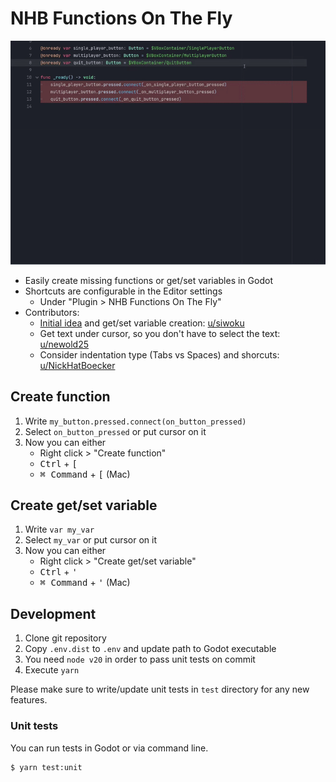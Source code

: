# NHB Functions On The Fly

![Plugin Showcase](https://raw.githubusercontent.com/NickHatBoecker/nhb_functions_on_the_fly/refs/heads/main/assets/create_function_showcase.gif)

- Easily create missing functions or get/set variables in Godot
- Shortcuts are configurable in the Editor settings
    - Under "Plugin > NHB Functions On The Fly"
- Contributors:
    - [Initial idea](https://www.reddit.com/r/godot/comments/1morndn/im_a_lazy_programmer_and_added_a_generate_code/) and get/set variable creation: [u/siwoku](https://www.reddit.com/user/siwoku/)
    - Get text under cursor, so you don't have to select the text: [u/newold25](https://www.reddit.com/user/newold25/)
    - Consider indentation type (Tabs vs Spaces) and shorcuts: [u/NickHatBoecker](https://nickhatboecker.de/linktree/)

## Create function

1. Write `my_button.pressed.connect(on_button_pressed)`
2. Select `on_button_pressed` or put cursor on it
3. Now you can either
    - Right click > "Create function"
    - <kbd>Ctrl</kbd> + <kbd>[</kbd>
    - <kbd>⌘ Command</kbd> + <kbd>[</kbd> (Mac)

## Create get/set variable

1. Write `var my_var`
2. Select `my_var` or put cursor on it
3. Now you can either
    - Right click > "Create get/set variable"
    - <kbd>Ctrl</kbd> + <kbd>'</kbd>
    - <kbd>⌘ Command</kbd> + <kbd>'</kbd> (Mac)

## Development

1. Clone git repository
2. Copy `.env.dist` to `.env` and update path to Godot executable
3. You need `node v20` in order to pass unit tests on commit
4. Execute `yarn`

Please make sure to write/update unit tests in `test` directory for any new features.

### Unit tests

You can run tests in Godot or via command line.

```bash
$ yarn test:unit
```

